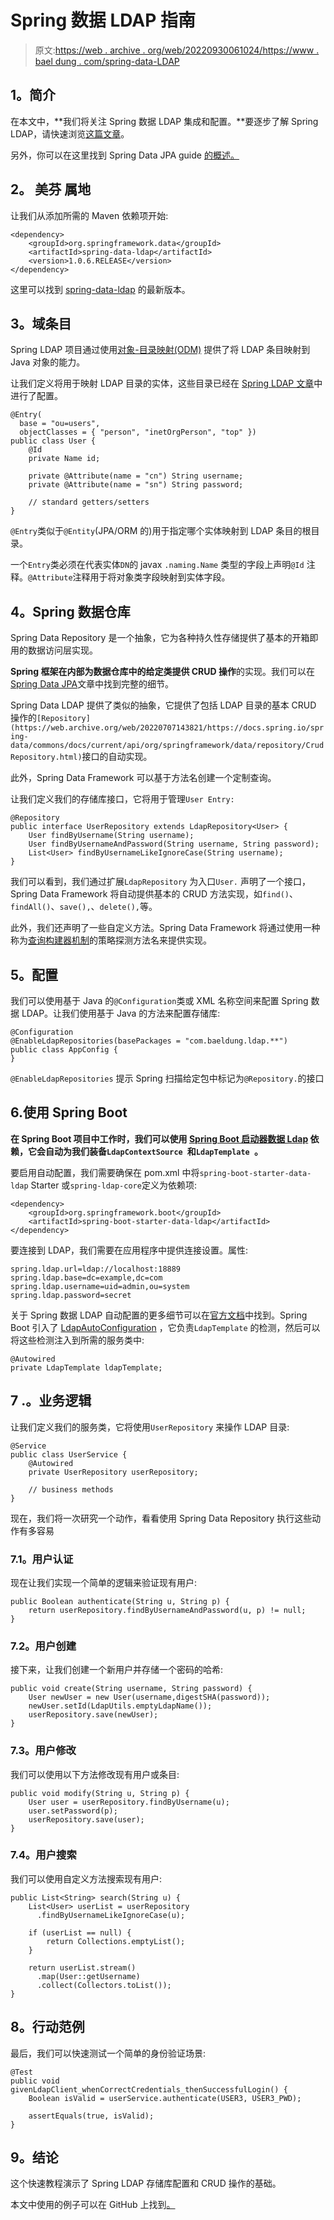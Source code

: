 # Spring 数据 LDAP 指南

> 原文:[https://web . archive . org/web/20220930061024/https://www . bael dung . com/spring-data-LDAP](https://web.archive.org/web/20220930061024/https://www.baeldung.com/spring-data-ldap)

## **1。简介**

在本文中，**我们将关注 Spring 数据 LDAP 集成和配置。**要逐步了解 Spring LDAP，请快速浏览[这篇文章](/web/20220707143821/https://www.baeldung.com/spring-ldap)。

另外，你可以在这里找到 Spring Data JPA guide [的概述。](/web/20220707143821/https://www.baeldung.com/the-persistence-layer-with-spring-data-jpa)

## **2。** **美芬** **属地**

让我们从添加所需的 Maven 依赖项开始:

```
<dependency>
    <groupId>org.springframework.data</groupId>
    <artifactId>spring-data-ldap</artifactId>
    <version>1.0.6.RELEASE</version>
</dependency> 
```

这里可以找到 [spring-data-ldap](https://web.archive.org/web/20220707143821/https://search.maven.org/classic/#search%7Cgav%7C1%7Cg%3A%22org.springframework.data%22%20AND%20a%3A%22spring-data-ldap%22) 的最新版本。

## **3。域条目**

Spring LDAP 项目通过使用[对象-目录映射(ODM)](https://web.archive.org/web/20220707143821/https://docs.spring.io/spring-ldap/docs/current-SNAPSHOT/reference/#odm) 提供了将 LDAP 条目映射到 Java 对象的能力。

让我们定义将用于映射 LDAP 目录的实体，这些目录已经在 [Spring LDAP 文章](/web/20220707143821/https://www.baeldung.com/spring-ldap)中进行了配置。

```
@Entry(
  base = "ou=users", 
  objectClasses = { "person", "inetOrgPerson", "top" })
public class User {
    @Id
    private Name id;

    private @Attribute(name = "cn") String username;
    private @Attribute(name = "sn") String password;

    // standard getters/setters
}
```

`@Entry`类似于`@Entity`(JPA/ORM 的)用于指定哪个实体映射到 LDAP 条目的根目录。

一个`Entry`类必须在代表实体`DN`的 javax `.naming.Name` 类型的字段上声明`@Id` 注释。`@Attribute`注释用于将对象类字段映射到实体字段。

## **4。Spring 数据仓库**

Spring Data Repository 是一个抽象，它为各种持久性存储提供了基本的开箱即用的数据访问层实现。

**Spring 框架在内部为数据仓库中的给定类提供 CRUD 操作**的实现。我们可以在[Spring Data JPA](/web/20220707143821/https://www.baeldung.com/the-persistence-layer-with-spring-data-jpa#springdatadao)文章中找到完整的细节。

Spring Data LDAP 提供了类似的抽象，它提供了包括 LDAP 目录的基本 CRUD 操作的`[Repository](https://web.archive.org/web/20220707143821/https://docs.spring.io/spring-data/commons/docs/current/api/org/springframework/data/repository/CrudRepository.html)`接口的自动实现。

此外，Spring Data Framework 可以基于方法名创建一个定制查询。

让我们定义我们的存储库接口，它将用于管理`User Entry:`

```
@Repository
public interface UserRepository extends LdapRepository<User> {
    User findByUsername(String username);
    User findByUsernameAndPassword(String username, String password);
    List<User> findByUsernameLikeIgnoreCase(String username);
}
```

我们可以看到，我们通过扩展`LdapRepository` 为入口`User.` 声明了一个接口，Spring Data Framework 将自动提供基本的 CRUD 方法实现，如`find()`、`findAll()`、`save(),`、`delete(),`等。

此外，我们还声明了一些自定义方法。Spring Data Framework 将通过使用一种称为[查询构建器机制](https://web.archive.org/web/20220707143821/https://docs.spring.io/spring-data/data-commons/docs/1.6.1.RELEASE/reference/html/repositories.html#repositories.query-methods.query-creation)的策略探测方法名来提供实现。

## **5。配置**

我们可以使用基于 Java 的`@Configuration`类或 XML 名称空间来配置 Spring 数据 LDAP。让我们使用基于 Java 的方法来配置存储库:

```
@Configuration
@EnableLdapRepositories(basePackages = "com.baeldung.ldap.**")
public class AppConfig {
}
```

`@EnableLdapRepositories` 提示 Spring 扫描给定包中标记为`@Repository.`的接口

## 6.使用 Spring Boot

**在 Spring Boot 项目中工作时，我们可以使用 [Spring Boot 启动器数据 Ldap](https://web.archive.org/web/20220707143821/https://search.maven.org/search?q=a:spring-boot-starter-data-ldap) 依赖，它会自动为我们装备`LdapContextSource `和`LdapTemplate `。**

要启用自动配置，我们需要确保在 pom.xml 中将`spring-boot-starter-data-ldap` Starter 或`spring-ldap-core`定义为依赖项:

```
<dependency>
    <groupId>org.springframework.boot</groupId>
    <artifactId>spring-boot-starter-data-ldap</artifactId>
</dependency>
```

要连接到 LDAP，我们需要在应用程序中提供连接设置。属性:

```
spring.ldap.url=ldap://localhost:18889
spring.ldap.base=dc=example,dc=com
spring.ldap.username=uid=admin,ou=system
spring.ldap.password=secret
```

关于 Spring 数据 LDAP 自动配置的更多细节可以在[官方文档](https://web.archive.org/web/20220707143821/https://docs.spring.io/spring-boot/docs/current/reference/htmlsingle/#features.nosql.ldap)中找到。Spring Boot 引入了 [LdapAutoConfiguration](https://web.archive.org/web/20220707143821/https://docs.spring.io/spring-boot/docs/current/api/org/springframework/boot/autoconfigure/ldap/LdapAutoConfiguration.html) ，它负责`LdapTemplate` 的检测，然后可以将这些检测注入到所需的服务类中:

```
@Autowired
private LdapTemplate ldapTemplate;
```

## 7 .**。业务逻辑**

让我们定义我们的服务类，它将使用`UserRepository` 来操作 LDAP 目录:

```
@Service
public class UserService {
    @Autowired
    private UserRepository userRepository;

    // business methods
}
```

现在，我们将一次研究一个动作，看看使用 Spring Data Repository 执行这些动作有多容易

### 7.1。用户认证

现在让我们实现一个简单的逻辑来验证现有用户:

```
public Boolean authenticate(String u, String p) {
    return userRepository.findByUsernameAndPassword(u, p) != null;
}
```

### 7.2。用户创建

接下来，让我们创建一个新用户并存储一个密码的哈希:

```
public void create(String username, String password) {
    User newUser = new User(username,digestSHA(password));
    newUser.setId(LdapUtils.emptyLdapName());
    userRepository.save(newUser);
}
```

### 7.3。用户修改

我们可以使用以下方法修改现有用户或条目:

```
public void modify(String u, String p) {
    User user = userRepository.findByUsername(u);
    user.setPassword(p);
    userRepository.save(user);
}
```

### 7.4。用户搜索

我们可以使用自定义方法搜索现有用户:

```
public List<String> search(String u) {
    List<User> userList = userRepository
      .findByUsernameLikeIgnoreCase(u);

    if (userList == null) {
        return Collections.emptyList();
    }

    return userList.stream()
      .map(User::getUsername)
      .collect(Collectors.toList());  
}
```

## **8。行动范例**

最后，我们可以快速测试一个简单的身份验证场景:

```
@Test
public void givenLdapClient_whenCorrectCredentials_thenSuccessfulLogin() {
    Boolean isValid = userService.authenticate(USER3, USER3_PWD);

    assertEquals(true, isValid);
}
```

## **9。结论**

这个快速教程演示了 Spring LDAP 存储库配置和 CRUD 操作的基础。

本文中使用的例子可以在 GitHub 上找到[。](https://web.archive.org/web/20220707143821/https://github.com/eugenp/tutorials/tree/master/spring-security-modules/spring-ldap)